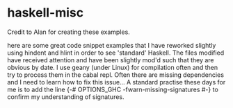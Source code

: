 # haskell-misc
Credit to Alan for creating these examples.

here are some great code snippet examples that I have reworked slightly 
using hindent and hlint in order to see 'standard' Haskell.
The files modified have received attention and have been slightly mod'd 
such that they are obvious by date. I use geany (under Linux) for 
compilation often and then try to process them in the cabal repl. Often 
there are missing dependencies and I need to learn how to fix this issue...
A standard practise these days for me is to add the line
{-# OPTIONS_GHC -fwarn-missing-signatures #-}
to confirm my understanding of signatures.


